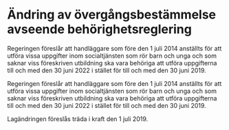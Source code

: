# Ändring av övergångsbestämmelse avseende behörighetsreglering

Regeringen föreslår att handläggare som före den 1 juli 2014 anställts för att utföra vissa uppgifter inom socialtjänsten som rör barn och unga och som saknar viss föreskriven utbildning ska vara behöriga att utföra uppgifterna till och med den 30 juni 2022 i stället för till och med den 30 juni 2019.

Regeringen föreslår att handläggare som före den 1 juli 2014 anställts för att utföra vissa uppgifter inom socialtjänsten som rör barn och unga och som saknar viss föreskriven utbildning ska vara behöriga att utföra uppgifterna till och med den 30 juni 2022 i stället för till och med den 30 juni 2019.

Lagändringen föreslås träda i kraft den 1 juli 2019.
